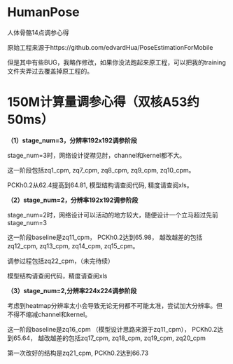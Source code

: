 # HumanPose
人体骨骼14点调参心得

原始工程来源于https://github.com/edvardHua/PoseEstimationForMobile

但是其中有些BUG，我略作修改，如果你没法跑起来原工程，可以把我的training文件夹弄过去覆盖掉原工程的。

# 150M计算量调参心得（双核A53约50ms）

**（1）stage_num=3，分辨率192x192调参阶段**

stage_num=3时，网络设计捉襟见肘，channel和kernel都不大。

这一阶段包括zq1_cpm, zq7_cpm, zq8_cpm, zq9_cpm, zq10_cpm。

PCKh0.2从62.4提高到64.81, 模型结构请查阅代码, 精度请查阅xls。

**（2）stage_num=2，分辨率192x192调参阶段**

stage_num=2时，网络设计可以活动的地方较大，随便设计一个立马超过先前stage_num=3

这一阶段baseline是zq11_cpm， PCKh0.2达到65.98， 越改越差的包括zq12_cpm, zq13_cpm, zq14_cpm, zq15_cpm。

调参过程包括zq22_cpm，（未完待续）

模型结构请查阅代码，精度请查阅xls

**（3）stage_num=2,分辨率224x224调参阶段**

考虑到heatmap分辨率太小会导致无论无何都不可能太准，尝试加大分辨率。但不得不缩减channel和kernel。

这一阶段baseline是zq16_cpm （模型设计思路来源于zq11_cpm）， PCKh0.2达到65.64， 越改越差的包括zq17_cpm, zq18_cpm, zq19_cpm, zq20_cpm

第一次改好的结构是zq21_cpm, PCKh0.2达到66.73

